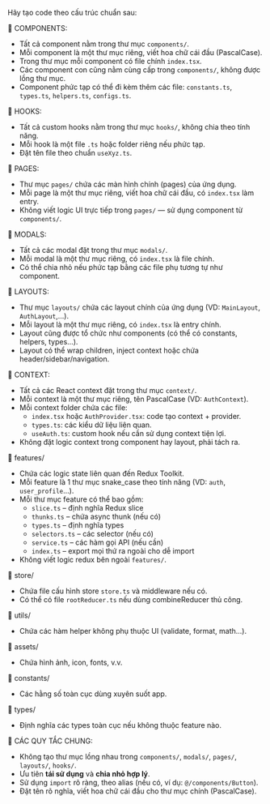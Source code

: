 Hãy tạo code theo cấu trúc chuẩn sau:

📁 COMPONENTS:

-   Tất cả component nằm trong thư mục `components/`.
-   Mỗi component là một thư mục riêng, viết hoa chữ cái đầu (PascalCase).
-   Trong thư mục mỗi component có file chính `index.tsx`.
-   Các component con cũng nằm cùng cấp trong `components/`, không được lồng thư mục.
-   Component phức tạp có thể đi kèm thêm các file: `constants.ts`, `types.ts`, `helpers.ts`, `configs.ts`.

📁 HOOKS:

-   Tất cả custom hooks nằm trong thư mục `hooks/`, không chia theo tính năng.
-   Mỗi hook là một file `.ts` hoặc folder riêng nếu phức tạp.
-   Đặt tên file theo chuẩn `useXyz.ts`.

📁 PAGES:

-   Thư mục `pages/` chứa các màn hình chính (pages) của ứng dụng.
-   Mỗi page là một thư mục riêng, viết hoa chữ cái đầu, có `index.tsx` làm entry.
-   Không viết logic UI trực tiếp trong `pages/` — sử dụng component từ `components/`.

📁 MODALS:

-   Tất cả các modal đặt trong thư mục `modals/`.
-   Mỗi modal là một thư mục riêng, có `index.tsx` là file chính.
-   Có thể chia nhỏ nếu phức tạp bằng các file phụ tương tự như component.

📁 LAYOUTS:

-   Thư mục `layouts/` chứa các layout chính của ứng dụng (VD: `MainLayout`, `AuthLayout`,…).
-   Mỗi layout là một thư mục riêng, có `index.tsx` là entry chính.
-   Layout cũng được tổ chức như components (có thể có constants, helpers, types…).
-   Layout có thể wrap children, inject context hoặc chứa header/sidebar/navigation.

📁 CONTEXT:

-   Tất cả các React context đặt trong thư mục `context/`.
-   Mỗi context là một thư mục riêng, tên PascalCase (VD: `AuthContext`).
-   Mỗi context folder chứa các file:
    -   `index.tsx` hoặc `AuthProvider.tsx`: code tạo context + provider.
    -   `types.ts`: các kiểu dữ liệu liên quan.
    -   `useAuth.ts`: custom hook nếu cần sử dụng context tiện lợi.
-   Không đặt logic context trong component hay layout, phải tách ra.

📁 features/

-   Chứa các logic state liên quan đến Redux Toolkit.
-   Mỗi feature là 1 thư mục snake_case theo tính năng (VD: `auth`, `user_profile`...).
-   Mỗi thư mục feature có thể bao gồm:
    -   `slice.ts` – định nghĩa Redux slice
    -   `thunks.ts` – chứa async thunk (nếu có)
    -   `types.ts` – định nghĩa types
    -   `selectors.ts` – các selector (nếu có)
    -   `service.ts` – các hàm gọi API (nếu cần)
    -   `index.ts` – export mọi thứ ra ngoài cho dễ import
-   Không viết logic redux bên ngoài `features/`.

📁 store/

-   Chứa file cấu hình store `store.ts` và middleware nếu có.
-   Có thể có file `rootReducer.ts` nếu dùng combineReducer thủ công.

📁 utils/

-   Chứa các hàm helper không phụ thuộc UI (validate, format, math...).

📁 assets/

-   Chứa hình ảnh, icon, fonts, v.v.

📁 constants/

-   Các hằng số toàn cục dùng xuyên suốt app.

📁 types/

-   Định nghĩa các types toàn cục nếu không thuộc feature nào.

📁 CÁC QUY TẮC CHUNG:

-   Không tạo thư mục lồng nhau trong `components/`, `modals/`, `pages/`, `layouts/`, `hooks/`.
-   Ưu tiên **tái sử dụng** và **chia nhỏ hợp lý**.
-   Sử dụng `import` rõ ràng, theo alias (nếu có, ví dụ: `@/components/Button`).
-   Đặt tên rõ nghĩa, viết hoa chữ cái đầu cho thư mục chính (PascalCase).
